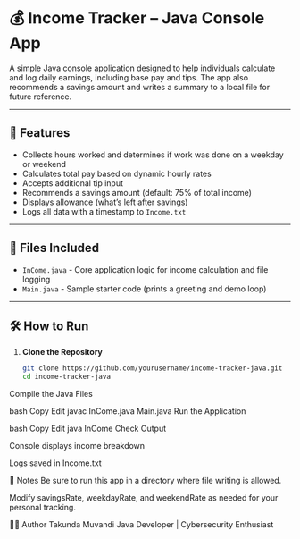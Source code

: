 # 💰 Income Tracker – Java Console App

A simple Java console application designed to help individuals calculate and log daily earnings, including base pay and tips. The app also recommends a savings amount and writes a summary to a local file for future reference.

---

## 🧾 Features

- Collects hours worked and determines if work was done on a weekday or weekend
- Calculates total pay based on dynamic hourly rates
- Accepts additional tip input
- Recommends a savings amount (default: 75% of total income)
- Displays allowance (what’s left after savings)
- Logs all data with a timestamp to `Income.txt`

---

## 📂 Files Included

- `InCome.java` - Core application logic for income calculation and file logging
- `Main.java` - Sample starter code (prints a greeting and demo loop)

---

## 🛠 How to Run

1. **Clone the Repository**
   ```bash
   git clone https://github.com/yourusername/income-tracker-java.git
   cd income-tracker-java
Compile the Java Files

bash
Copy
Edit
javac InCome.java Main.java
Run the Application

bash
Copy
Edit
java InCome
Check Output

Console displays income breakdown

Logs saved in Income.txt

📌 Notes
Be sure to run this app in a directory where file writing is allowed.

Modify savingsRate, weekdayRate, and weekendRate as needed for your personal tracking.

👨‍💻 Author
Takunda Muvandi
Java Developer | Cybersecurity Enthusiast
